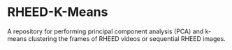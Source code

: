 # RHEED-K-Means
A repository for performing principal component analysis (PCA) and k-means clustering the frames of RHEED videos or sequential RHEED images. 
